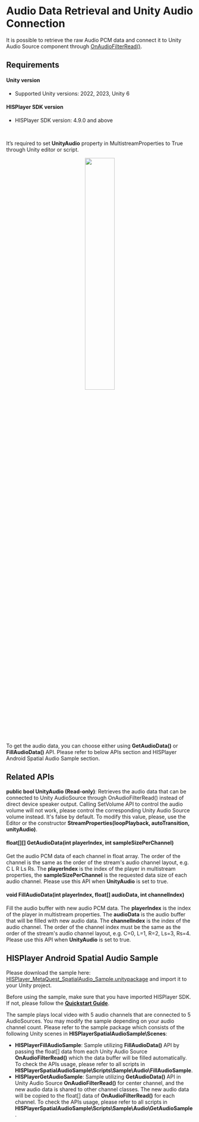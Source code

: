 # Audio Data Retrieval and Unity Audio Connection

It is possible to retrieve the raw Audio PCM data and connect it to Unity Audio Source component through [OnAudioFilterRead()](https://docs.unity3d.com/6000.1/Documentation/ScriptReference/MonoBehaviour.OnAudioFilterRead.html). 

## Requirements
#### Unity version
- Supported Unity versions: 2022, 2023, Unity 6

#### HISPlayer SDK version
- HISPlayer SDK version: 4.9.0 and above

<br>

It’s required to set **UnityAudio** property in MultistreamProperties to True through Unity editor or script.

<p align="center">
<img width=40% src="https://github.com/user-attachments/assets/e80ceca8-5e05-4ee9-be04-6269a795be51">
</p>

To get the audio data, you can choose either using **GetAudioData()** or **FillAudioData()** API. 
Please refer to below APIs section and HISPlayer Android Spatial Audio Sample section.

## Related APIs

**public bool UnityAudio (Read-only)**: Retrieves the audio data that can be connected to Unity AudioSource through OnAudioFilterRead() instead of direct device speaker output. Calling SetVolume API to control the audio volume will not work, please control the corresponding Unity Audio Source volume instead. It's false by default. To modify this value, please, use the Editor or the constructor **StreamProperties(loopPlayback, autoTransition, unityAudio)**.

#### float[][] GetAudioData(int playerIndex, int sampleSizePerChannel)
Get the audio PCM data of each channel in float array. The order of the channel is the same as the order of the stream's audio channel layout, e.g. C L R Ls Rs. The **playerIndex** is the index of the player in multistream properties, the **sampleSizePerChannel** is the requested data size of each audio channel. Please use this API when **UnityAudio** is set to true.

#### void FillAudioData(int playerIndex, float[] audioData, int channelIndex)
Fill the audio buffer with new audio PCM data. The **playerIndex** is the index of the player in multistream properties. The **audioData** is the audio buffer that will be filled with new audio data. The **channelIndex** is the index of the audio channel. The order of the channel index must be the same as the order of the stream's audio channel layout, e.g. C=0, L=1, R=2, Ls=3, Rs=4. Please use this API when **UnityAudio** is set to true.

## HISPlayer Android Spatial Audio Sample

Please download the sample here: [HISPlayer_MetaQuest_SpatialAudio_Sample.unitypackage](https://downloads.hisplayer.com/Unity/AllPlatforms/HISPlayer_MetaQuest_OVROverlay_SpatialAudio_Sample.unitypackage) and import it to your Unity project.

Before using the sample, make sure that you have imported HISPlayer SDK. If not, please follow the [**Quickstart Guide**](./setup-guide.md).

The sample plays local video with 5 audio channels that are connected to 5 AudioSources. You may modify the sample depending on your audio channel count. 
Please refer to the sample package which consists of the following Unity scenes in **HISPlayerSpatialAudioSample\Scenes**:
- **HISPlayerFillAudioSample**: Sample utilizing **FillAudioData()** API by passing the float[] data from each Unity Audio Source **OnAudioFilterRead()** which the data buffer will be filled automatically. To check the APIs usage, please refer to all scripts in **HISPlayerSpatialAudioSample\Scripts\Sample\Audio\FillAudioSample**.
- **HISPlayerGetAudioSample**: Sample utilizing **GetAudioData()** API in Unity Audio Source **OnAudioFilterRead()** for center channel, and the new audio data is shared to other channel classes. The new audio data will be copied to the float[] data of **OnAudioFilterRead()** for each channel. To check the APIs usage, please refer to all scripts in **HISPlayerSpatialAudioSample\Scripts\Sample\Audio\GetAudioSample**.
